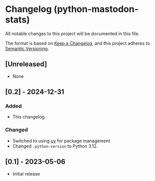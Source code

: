 # Changelog (python-mastodon-stats)

All notable changes to this project will be documented in this file.

The format is based on [Keep a Changelog](https://keepachangelog.com/en/1.0.0/),
and this project adheres to [Semantic Versioning](https://semver.org/spec/v2.0.0.html).

## [Unreleased]

- None


## [0.2] - 2024-12-31

### Added

- This changelog.

### Changed

- Switched to using [uv](https://github.com/astral-sh/uv) for package management
- Changed `.python-version` to Python 3.12.


## [0.1] - 2023-05-06

- Initial release